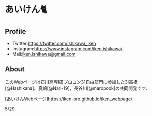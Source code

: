 
# あいけん:cat2:
## Profile
- Twitter:https://twitter.com/ishikawa_iken
- Instagram:https://www.instagram.com/iken.ishikawa/
- Mail:iken.ishikawa@gmail.com

## About

このWebページは石川高専I研プロコン31自由部門に参加した3I高橋[@Hashikana]、夏嶋[@Nari-19]，長谷川[@maropook]の共同開発です．

[あいけんWebページ]https://iken-pro.github.io/iken_webpage/ 

5/29



